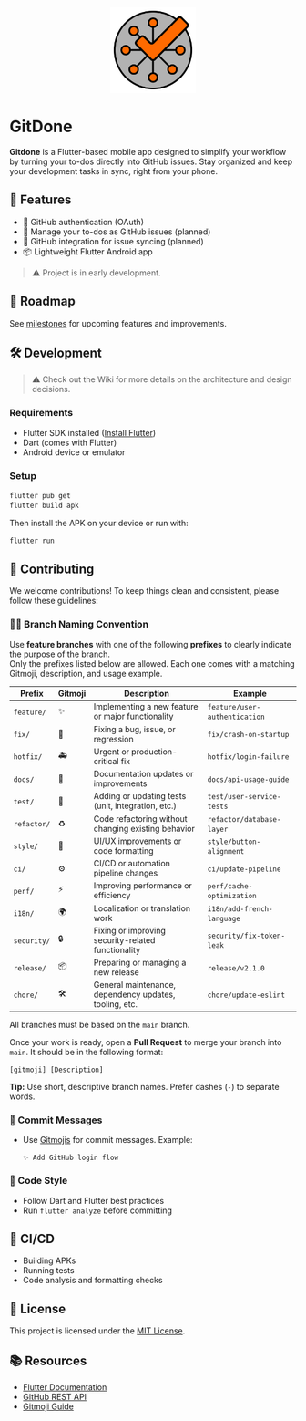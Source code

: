 <p align="center">
  <img src="assets/icons/app/gitdone.svg" alt="gitdone logo" width="150"/>
</p>

# GitDone

**Gitdone** is a Flutter-based mobile app designed to simplify your workflow by turning your to-dos
directly into GitHub issues. Stay organized and keep your development tasks in sync, right from your
phone.

## 🚀 Features

- 🔐 GitHub authentication (OAuth)
- 📝 Manage your to-dos as GitHub issues (planned)
- 🔄 GitHub integration for issue syncing (planned)
- 📦 Lightweight Flutter Android app

> ⚠️ Project is in early development.

## 📅 Roadmap

See [milestones](https://github.com/RubberDuckCrew/gitdone/milestones) for upcoming features and
improvements.

## 🛠️ Development

> ⚠️ Check out the Wiki for more details on the architecture and design decisions.

### Requirements

- Flutter SDK installed ([Install Flutter](https://docs.flutter.dev/get-started/install))
- Dart (comes with Flutter)
- Android device or emulator

### Setup

```bash
flutter pub get
flutter build apk
```

Then install the APK on your device or run with:

```bash
flutter run
```

## 🤝 Contributing

We welcome contributions! To keep things clean and consistent, please follow these guidelines:

### 🧑‍💻 Branch Naming Convention

Use **feature branches** with one of the following **prefixes** to clearly indicate the purpose of
the branch.  
Only the prefixes listed below are allowed. Each one comes with a matching Gitmoji, description, and
usage example.

| Prefix      | Gitmoji | Description                                            | Example                       |
|-------------|---------|--------------------------------------------------------|-------------------------------|
| `feature/`  | ✨       | Implementing a new feature or major functionality      | `feature/user-authentication` |
| `fix/`      | 🐛      | Fixing a bug, issue, or regression                     | `fix/crash-on-startup`        |
| `hotfix/`   | 🚑️     | Urgent or production-critical fix                      | `hotfix/login-failure`        |
| `docs/`     | 📝      | Documentation updates or improvements                  | `docs/api-usage-guide`        |
| `test/`     | 🧪      | Adding or updating tests (unit, integration, etc.)     | `test/user-service-tests`     |
| `refactor/` | ♻️      | Code refactoring without changing existing behavior    | `refactor/database-layer`     |
| `style/`    | 🎨      | UI/UX improvements or code formatting                  | `style/button-alignment`      |
| `ci/`       | ⚙️      | CI/CD or automation pipeline changes                   | `ci/update-pipeline`          |
| `perf/`     | ⚡️      | Improving performance or efficiency                    | `perf/cache-optimization`     |
| `i18n/`     | 🌍      | Localization or translation work                       | `i18n/add-french-language`    |
| `security/` | 🔒️     | Fixing or improving security-related functionality     | `security/fix-token-leak`     |
| `release/`  | 📦      | Preparing or managing a new release                    | `release/v2.1.0`              |
| `chore/`    | 🛠️     | General maintenance, dependency updates, tooling, etc. | `chore/update-eslint`         |

All branches must be based on the `main` branch.

Once your work is ready, open a **Pull Request** to merge your branch into `main`. It should be in
the following format:

```
[gitmoji] [Description]
```

**Tip:** Use short, descriptive branch names. Prefer dashes (`-`) to separate words.

### 📝 Commit Messages

- Use [Gitmojis](https://gitmoji.dev/) for commit messages.
  Example:
  ```
  ✨ Add GitHub login flow
  ```

### 📐 Code Style

- Follow Dart and Flutter best practices
- Run `flutter analyze` before committing

## 🧪 CI/CD

- Building APKs
- Running tests
- Code analysis and formatting checks

## 📄 License

This project is licensed under the [MIT License](LICENSE).

## 📚 Resources

- [Flutter Documentation](https://flutter.dev/docs)
- [GitHub REST API](https://docs.github.com/en/rest)
- [Gitmoji Guide](https://gitmoji.dev/)
